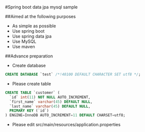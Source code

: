 #Spring boot data jpa mysql sample

##Aimed at the following purposes
* As simple as possible
* Use spring boot
* Use spring data jpa
* Use MySQL
* Use maven

##Advance preparation
* Create database
```SQL:testDatabase.sql
CREATE DATABASE `test` /*!40100 DEFAULT CHARACTER SET utf8 */;
```

* Please create table
```SQL:customer.sql
CREATE TABLE `customer` (
  `id` int(11) NOT NULL AUTO_INCREMENT,
  `first_name` varchar(45) DEFAULT NULL,
  `last_name` varchar(45) DEFAULT NULL,
  PRIMARY KEY (`id`)
) ENGINE=InnoDB AUTO_INCREMENT=11 DEFAULT CHARSET=utf8;
```

* Please edit src/main/resources/application.properties
